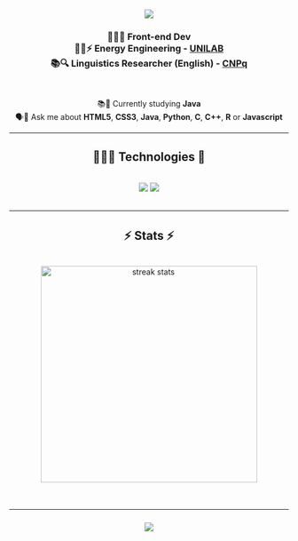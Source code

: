 <h1 align="center">
    <img src="https://readme-typing-svg.herokuapp.com/?font=Righteous&size=35&center=true&vCenter=true&width=500&height=70&duration=4000&lines=Oh+shit!+here+we+go+again!+🤘;+⭐⭐⭐⭐⭐;" />
    
</h1> 
<h3 align="center">
👨‍💻💾 Front-end Dev <br>
👷‍♂️⚡ Energy Engineering - <strong><a href="https://unilab.edu.br/institucional-2/" target="_blank">UNILAB</a></strong>   <br>
📚🔍 Linguistics Researcher (English) -  <strong><a href="https://twas.org/opportunity/twas-cnpq-postgraduate-fellowship-programme" target="_blank">CNPq</a></strong> <br>
</h3>

<br/>

<div align="center">
 
 📚🌱 Currently studying <strong>Java</strong><br>
 🗣️💬 Ask me about <strong>HTML5</strong>, <strong>CSS3</strong>, 
<strong>Java</strong>,
<strong>Python</strong>, <strong>C</strong>, <strong>C++</strong>, <strong>R</strong> or <strong>Javascript</strong>
 
 </div>
 
<div align="center"> 
</div>

<hr/>
 
<h2 align="center"> 👩🏼‍💻 Technologies 🧠</h2>
<br/>
<div align="center">
    <div align="center">
    <img src="https://skillicons.dev/icons?i=html,css,vscode,github,git,r,java,javascript" />
    <img src="https://skillicons.dev/icons?i=python,c" /><br>
</div>
</div>
<br/>
<hr/>
<h2 align="center">⚡ Stats ⚡</h2>
<br>
<div align=center>
  <img width=390 src="https://github-readme-streak-stats-salesp07.vercel.app/?user=devlucaspassos&count_private=true&theme=react&border_radius=10" alt="streak stats"/>
  <br/>
</div>
<br/><br/>
<hr/>

<h3 align="center">
    <img src="https://readme-typing-svg.herokuapp.com/?font=Righteous&size=25&center=true&vCenter=true&width=500&height=70&duration=4000&lines=Thank+you+for+visiting!;😘">
</h3>

<br/>

